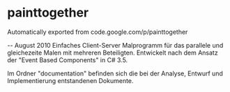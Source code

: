 # painttogether
Automatically exported from code.google.com/p/painttogether

-- August 2010
Einfaches Client-Server Malprogramm für das parallele und gleichezeite Malen mit mehreren Beteiligten.
Entwickelt nach dem Ansatz der "Event Based Components" in C# 3.5.

Im Ordner "documentation" befinden sich die bei der Analyse, Entwurf und Implementierung entstandenen Dokumente.

